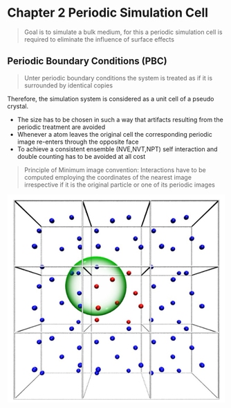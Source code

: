 # Chapter 2 Periodic Simulation Cell


> Goal is to simulate a bulk medium, for this a periodic simulation cell is required to eliminate the influence of surface effects

## Periodic Boundary Conditions (PBC)

> Unter periodic boundary conditions the system is treated as if it is surrounded by identical copies

Therefore, the simulation system is considered as a unit cell of a pseudo crystal.

+ The size has to be chosen in such a way that artifacts resulting from the periodic treatment are avoided
+ Whenever a atom leaves the original cell the corresponding periodic image re-enters through the opposite face
+ To achieve a consistent ensemble (NVE,NVT,NPT) self interaction and double counting has to be avoided at all cost

> Principle of Minimum image convention: Interactions have to be computed employing the coordinates of the nearest image irrespective if it is the original particle or one of its periodic images

![eabaecf783de85039df45bb9435c6937.png](./eabaecf783de85039df45bb9435c6937.png)